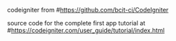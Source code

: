 codeigniter from 
#https://github.com/bcit-ci/CodeIgniter

source code for the complete first app tutorial at
#https://codeigniter.com/user_guide/tutorial/index.html

